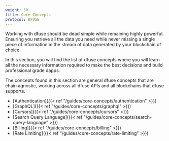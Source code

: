 ```yaml
---
weight: 30
title: Core Concepts
protocol: DFUSE
---
```


Working with dfuse should be dead simple while remaining highly powerful. Ensuring you
retrieve all the data you need while never missing a single piece of information in
the stream of data generated by your blockchain of choice.

In this section, you will find the list of dfuse concepts where you will learn
all the necessary information required to make the best decisions and build professional
grade dapps.

The concepts found in this section are general dfuse concepts that are chain agnostic, working
across all dfuse APIs and all blockchains that dfuse supports.

- [Authentication]({{< ref "/guides/core-concepts/authentication" >}})
- [GraphQL]({{< ref "/guides/core-concepts/graphql" >}})
- [Cursors]({{< ref "/guides/core-concepts/cursors" >}})
- [Search Query Language]({{< ref "/guides/core-concepts/search-query-language" >}})
- [Billing]({{< ref "/guides/core-concepts/billing" >}})
- [Rate Limiting]({{< ref "/guides/core-concepts/rate-limiting" >}})

